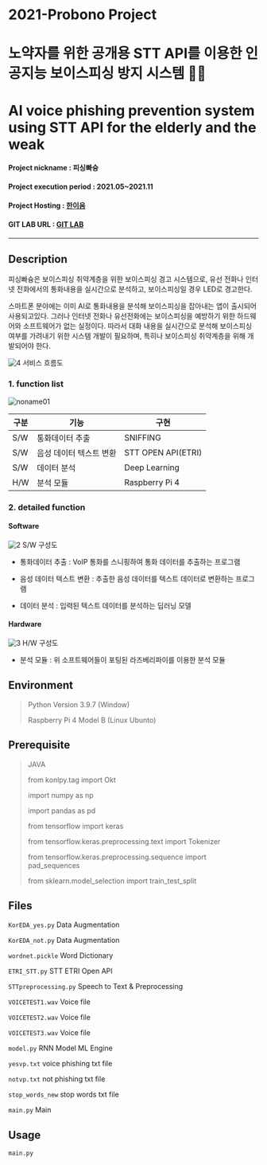 # 2021-Probono Project
# 노약자를 위한 공개용 STT API를 이용한 인공지능 보이스피싱 방지 시스템 👵👴
# AI voice phishing prevention system using STT API for the elderly and the weak
#### Project nickname : 피싱빠슝
#### Project execution period : 2021.05~2021.11
#### Project Hosting : [한이음](https://www.hanium.or.kr/portal/index.do)
#### GIT LAB URL : [GIT LAB](https://lab.hanium.or.kr/21_PF020/21_pf020)
-----------------------
## Description
피싱빠슝은 보이스피싱 취약계층을 위한 보이스피싱 경고 시스템으로, 유선 전화나 인터넷 전화에서의 통화내용을 실시간으로 분석하고, 보이스피싱일 경우 LED로 경고한다.

스마트폰 분야에는 이미 AI로 통화내용을 분석해 보이스피싱을 잡아내는 앱이 출시되어 사용되고있다. 그러나 인터넷 전화나 유선전화에는 보이스피싱을 예방하기 위한 하드웨어와 소프트웨어가 없는 실정이다. 따라서 대화 내용을 실시간으로 분석해 보이스피싱 여부를 가려내기 위한 시스템 개발이 필요하며, 특히나 보이스피싱 취약계층을 위해 개발되어야 한다.

![4](https://user-images.githubusercontent.com/78933101/135657969-f8fc5a76-8936-4134-9654-5ed6ee7e804b.png)
서비스 흐름도

### 1. function list
![noname01](https://user-images.githubusercontent.com/78933101/135653625-d14db805-ab5e-4505-a7b0-5d0a3af2ad59.png)

|구분|기능|구현|
|------|---|---|
|S/W|통화데이터 추출|SNIFFING|
|S/W|음성 데이터 텍스트 변환|STT OPEN API(ETRI)|
|S/W|데이터 분석|Deep Learning|
|H/W|분석 모듈|Raspberry Pi 4|

### 2. detailed function
#### Software
![2](https://user-images.githubusercontent.com/78933101/135657961-cbbc1775-37d0-42d4-a47c-26850674f580.png)
S/W 구성도

- 통화데이터 추출 : VoIP 통화를 스니핑하여 통화 데이터를 추출하는 프로그램
- 음성 데이터 텍스트 변환 : 추출한 음성 데이터를 텍스트 데이터로 변환하는 프로그램

- 데이터 분석 : 입력된 텍스트 데이터를 분석하는 딥러닝 모델

#### Hardware
![3](https://user-images.githubusercontent.com/78933101/135657965-bb2b59b6-2887-49ff-a519-40310c5dc971.png)
H/W 구성도

 - 분석 모듈 : 위 소프트웨어들이 포팅된 라즈베리파이를 이용한 분석 모듈


## Environment

> Python Version 3.9.7 (Window)
> 
> Raspberry Pi 4 Model B (Linux Ubunto)


## Prerequisite
> JAVA
> 
> from konlpy.tag import Okt
>
> import numpy as np
>
> import pandas as pd
>
> from tensorflow import keras
> 
> from tensorflow.keras.preprocessing.text import Tokenizer
> 
> from tensorflow.keras.preprocessing.sequence import pad_sequences
> 
> from sklearn.model_selection import train_test_split


## Files
`KorEDA_yes.py` Data Augmentation

`KorEDA_not.py` Data Augmentation

`wordnet.pickle` Word Dictionary

`ETRI_STT.py` STT ETRI Open API

`STTpreprocessing.py` Speech to Text & Preprocessing

`VOICETEST1.wav` Voice file

`VOICETEST2.wav` Voice file

`VOICETEST3.wav` Voice file

`model.py` RNN Model ML Engine

`yesvp.txt` voice phishing  txt file

`notvp.txt` not phishing txt file

`stop_words_new` stop words txt file

`main.py` Main 


## Usage 
`main.py`
